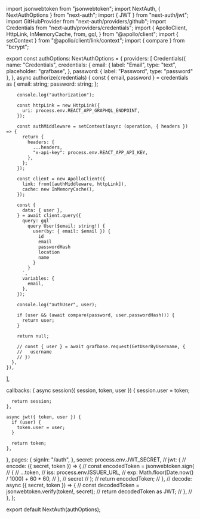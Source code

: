 import jsonwebtoken from "jsonwebtoken";
import NextAuth, { NextAuthOptions } from "next-auth";
import { JWT } from "next-auth/jwt";
import GitHubProvider from "next-auth/providers/github";
import Credentials from "next-auth/providers/credentials";
import {
ApolloClient,
HttpLink,
InMemoryCache,
from,
gql,
} from "@apollo/client";
import { setContext } from "@apollo/client/link/context";
import { compare } from "bcrypt";

export const authOptions: NextAuthOptions = {
providers: [
Credentials({
name: "Credentials",
credentials: {
email: {
label: "Email",
type: "text",
placeholder: "grafbase",
},
password: { label: "Password", type: "password" },
},
async authorize(credentials) {
const { email, password } = credentials as {
email: string;
password: string;
};

        console.log("authorization");

        const httpLink = new HttpLink({
          uri: process.env.REACT_APP_GRAPHQL_ENDPOINT,
        });

        const authMiddleware = setContext(async (operation, { headers }) => {
          return {
            headers: {
              ...headers,
              "x-api-key": process.env.REACT_APP_API_KEY,
            },
          };
        });

        const client = new ApolloClient({
          link: from([authMiddleware, httpLink]),
          cache: new InMemoryCache(),
        });

        const {
          data: { user },
        } = await client.query({
          query: gql`
            query User($email: string!) {
              user(by: { email: $email }) {
                id
                email
                passwordHash
                location
                name
              }
            }
          `,
          variables: {
            email,
          },
        });

        console.log("authUser", user);

        if (user && (await compare(password, user.passwordHash))) {
          return user;
        }

        return null;

        // const { user } = await grafbase.request(GetUserByUsername, {
        //   username
        // })
      },
    }),

],

callbacks: {
async session({ session, token, user }) {
session.user = token;

      return session;
    },

    async jwt({ token, user }) {
      if (user) {
        token.user = user;
      }

      return token;
    },

},
pages: {
signIn: "/auth",
},
secret: process.env.JWT_SECRET,
// jwt: {
// encode: ({ secret, token }) => {
// const encodedToken = jsonwebtoken.sign(
// {
// ...token,
// iss: process.env.ISSUER_URL,
// exp: Math.floor(Date.now() / 1000) + 60 \* 60,
// },
// secret
// );
// return encodedToken;
// },
// decode: async ({ secret, token }) => {
// const decodedToken = jsonwebtoken.verify(token!, secret);
// return decodedToken as JWT;
// },
// },
};

export default NextAuth(authOptions);

